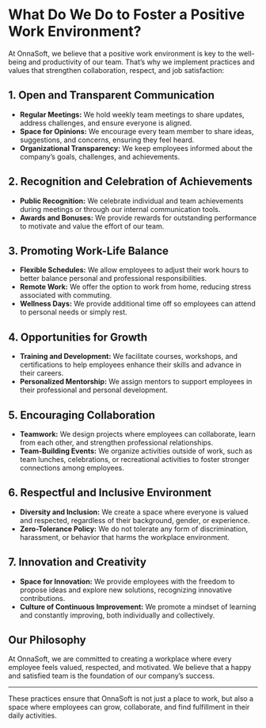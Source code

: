 # What Do We Do to Foster a Positive Work Environment?

At OnnaSoft, we believe that a positive work environment is key to the well-being and productivity of our team. That’s why we implement practices and values that strengthen collaboration, respect, and job satisfaction:

## **1. Open and Transparent Communication**
- **Regular Meetings:** We hold weekly team meetings to share updates, address challenges, and ensure everyone is aligned.
- **Space for Opinions:** We encourage every team member to share ideas, suggestions, and concerns, ensuring they feel heard.
- **Organizational Transparency:** We keep employees informed about the company’s goals, challenges, and achievements.

## **2. Recognition and Celebration of Achievements**
- **Public Recognition:** We celebrate individual and team achievements during meetings or through our internal communication tools.
- **Awards and Bonuses:** We provide rewards for outstanding performance to motivate and value the effort of our team.

## **3. Promoting Work-Life Balance**
- **Flexible Schedules:** We allow employees to adjust their work hours to better balance personal and professional responsibilities.
- **Remote Work:** We offer the option to work from home, reducing stress associated with commuting.
- **Wellness Days:** We provide additional time off so employees can attend to personal needs or simply rest.

## **4. Opportunities for Growth**
- **Training and Development:** We facilitate courses, workshops, and certifications to help employees enhance their skills and advance in their careers.
- **Personalized Mentorship:** We assign mentors to support employees in their professional and personal development.

## **5. Encouraging Collaboration**
- **Teamwork:** We design projects where employees can collaborate, learn from each other, and strengthen professional relationships.
- **Team-Building Events:** We organize activities outside of work, such as team lunches, celebrations, or recreational activities to foster stronger connections among employees.

## **6. Respectful and Inclusive Environment**
- **Diversity and Inclusion:** We create a space where everyone is valued and respected, regardless of their background, gender, or experience.
- **Zero-Tolerance Policy:** We do not tolerate any form of discrimination, harassment, or behavior that harms the workplace environment.

## **7. Innovation and Creativity**
- **Space for Innovation:** We provide employees with the freedom to propose ideas and explore new solutions, recognizing innovative contributions.
- **Culture of Continuous Improvement:** We promote a mindset of learning and constantly improving, both individually and collectively.

## **Our Philosophy**
At OnnaSoft, we are committed to creating a workplace where every employee feels valued, respected, and motivated. We believe that a happy and satisfied team is the foundation of our company’s success.

---

These practices ensure that OnnaSoft is not just a place to work, but also a space where employees can grow, collaborate, and find fulfillment in their daily activities.
